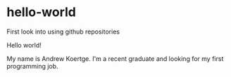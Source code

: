 # hello-world
First look into using github repositories

Hello world!

My name is Andrew Koertge. I'm a recent graduate and looking for my first programming job.
